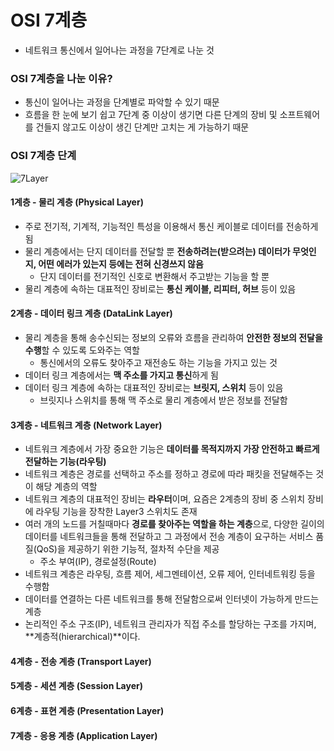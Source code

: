 # OSI 7계층
* 네트워크 통신에서 일어나는 과정을 7단계로 나눈 것
### OSI 7계층을 나눈 이유?
* 통신이 일어나는 과정을 단계별로 파악할 수 있기 때문
* 흐름을 한 눈에 보기 쉽고 7단계 중 이상이 생기면 다른 단계의 장비 및 소프트웨어를 건들지 않고도 이상이 생긴 단계만 고치는 게 가능하기 때문
  
### OSI 7계층 단계
![7Layer](https://velog.velcdn.com/images/tkppp-dev/post/439feccf-3dfa-4f54-9efc-c1f0ecc6bf5d/image.png)
#### 1계층 - 물리 계층 (Physical Layer)
* 주로 전기적, 기계적, 기능적인 특성을 이용해서 통신 케이블로 데이터를 전송하게 됨
* 물리 계층에서는 단지 데이터를 전달할 뿐 **전송하려는(받으려는) 데이터가 무엇인지, 어떤 에러가 있는지 등에는 전혀 신경쓰지 않음**
  * 단지 데이터를 전기적인 신호로 변환해서 주고받는 기능을 할 뿐
* 물리 계층에 속하는 대표적인 장비로는 **통신 케이블, 리피터, 허브** 등이 있음
#### 2계층 - 데이터 링크 계층 (DataLink Layer)
* 물리 계층을 통해 송수신되는 정보의 오류와 흐름을 관리하여 **안전한 정보의 전달을 수행**할 수 있도록 도와주는 역할
  * 통신에서의 오류도 찾아주고 재전송도 하는 기능을 가지고 있는 것
* 데이터 링크 계층에서는 **맥 주소를 가지고 통신**하게 됨
* 데이터 링크 계층에 속하는 대표적인 장비로는 **브릿지, 스위치** 등이 있음
  * 브릿지나 스위치를 통해 맥 주소로 물리 계층에서 받은 정보를 전달함
#### 3계층 - 네트워크 계층 (Network Layer)
* 네트워크 계층에서 가장 중요한 기능은 **데이터를 목적지까지 가장 안전하고 빠르게 전달하는 기능(라우팅)**
* 네트워크 계층은 경로를 선택하고 주소를 정하고 경로에 따라 패킷을 전달해주는 것이 해당 계층의 역할
* 네트워크 계층의 대표적인 장비는 **라우터**이며, 요즘은 2계층의 장비 중 스위치 장비에 라우팅 기능을 장착한 Layer3 스위치도 존재
* 여러 개의 노드를 거칠때마다 **경로를 찾아주는 역할을 하는 계층**으로, 다양한 길이의 데이터를 네트워크들을 통해 전달하고 그 과정에서 전송 계층이 요구하는 서비스 품질(QoS)을 제공하기 위한 기능적, 절차적 수단을 제공
  * 주소 부여(IP), 경로설정(Route)
* 네트워크 계층은 라우팅, 흐름 제어, 세그멘테이션, 오류 제어, 인터네트워킹 등을 수행함
* 데이터를 연결하는 다른 네트워크를 통해 전달함으로써 인터넷이 가능하게 만드는 계층
* 논리적인 주소 구조(IP), 네트워크 관리자가 직접 주소를 할당하는 구조를 가지며, **계층적(hierarchical)**이다.
#### 4계층 - 전송 계층 (Transport Layer)
#### 5계층 - 세션 계층 (Session Layer)
#### 6계층 - 표현 계층 (Presentation Layer)
#### 7계층 - 응용 계층 (Application Layer)

